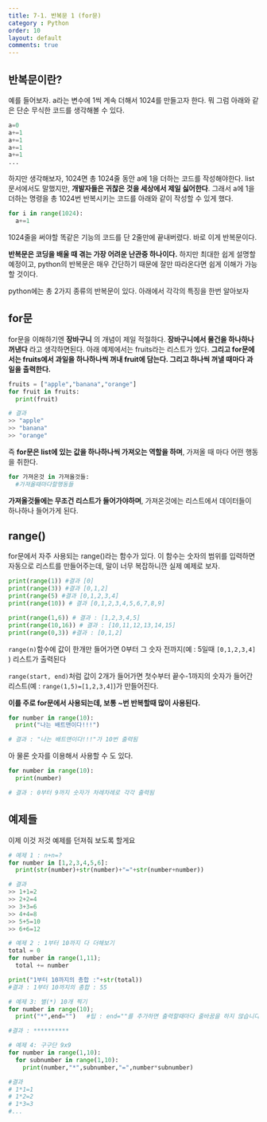 ```yaml
---
title: 7-1. 반복문 1 (for문)
category : Python
order: 10
layout: default
comments: true
---
```


## 반복문이란?
예를 들어보자. a라는 변수에 1씩 계속 더해서 1024를 만들고자 한다. 뭐 그럼 아래와 같은 단순 무식한 코드를 생각해볼 수 있다.
```python
a=0
a+=1
a+=1
a+=1
a+=1
...
```
하지만 생각해보자, 1024면 총 1024줄 동안 a에 1을 더하는 코드를 작성해야한다. list 문서에서도 말했지만, **개발자들은 귀찮은 것을 세상에서 제일 싫어한다**. 그래서 a에 1을 더하는 명령을 총 1024번 반복시키는 코드를 아래와 같이 작성할 수 있게 했다.

```python
for i in range(1024):
  a+=1
```
1024줄을 써야할 똑같은 기능의 코드를 단 2줄만에 끝내버렸다. 바로 이게 반복문이다.

**반복문은 코딩을 배울 때 겪는 가장 어려운 난관중 하나이다.** 하지만 최대한 쉽게 설명할 예정이고, python의 반복문은 매우 간단하기 때문에 잘만 따라온다면 쉽게 이해가 가능할 것이다.

python에는 총 2가지 종류의 반복문이 있다. 아래에서 각각의 특징을 한번 알아보자

## for문

for문을 이해하기엔 **장바구니** 의 개념이 제일 적절하다. **장바구니에서 물건을 하나하나 꺼낸다** 라고 생각하면된다.
아래 예제에서는 fruits라는 리스트가 있다. **그리고 for문에서는 fruits에서 과일을 하나하나씩 꺼내 fruit에 담는다. 그리고 하나씩 꺼낼 때마다 과일을 출력한다.**

```python
fruits = ["apple","banana","orange"]
for fruit in fruits:
  print(fruit)

# 결과
>> "apple"
>> "banana"
>> "orange"
```

즉 **for문은 list에 있는 값을 하나하나씩 가져오는 역할을 하며**, 가져올 때 마다 어떤 행동을 취한다.
```python
for 가져온것 in 가져올것들:
  #가져올때마다할행동들
```
**가져올것들에는 무조건 리스트가 들어가야하며**, 가져온것에는 리스트에서 데이터들이 하나하나 들어가게 된다.

## range()
for문에서 자주 사용되는 range()라는 함수가 있다. 이 함수는 숫자의 범위를 입력하면 자동으로 리스트를 만들어주는데, 말이 너무 복잡하니깐 실제 예제로 보자.

```python
print(range(1)) #결과 [0]
print(range(3)) #결과 [0,1,2]
print(range(5) #결과 [0,1,2,3,4]
print(range(10)) # 결과 [0,1,2,3,4,5,6,7,8,9]

print(range(1,6)) # 결과 : [1,2,3,4,5]
print(range(10,16)) # 결과 : [10,11,12,13,14,15]
print(range(0,3)) #결과 : [0,1,2]
```

```range(n)```함수에 값이 한개만 들어가면 0부터 그 숫자 전까지(예 : 5일때 ```[0,1,2,3,4] ```) 리스트가 출력된다

```range(start, end)```처럼 값이 2개가 들어가면 첫수부터 끝수-1까지의 숫자가 들어간 리스트(예 : ```range(1,5)=[1,2,3,4]```)가 만들어진다.

**이를 주로 for문에서 사용되는데, 보통 ~번 반복할때 많이 사용된다.**

```python
for number in range(10):
  print("나는 배트맨이다!!!")

# 결과 : "나는 배트맨이다!!!"가 10번 출력됨
```

아 물론 숫자를 이용해서 사용할 수 도 있다.
```python
for number in range(10):
  print(number)

# 결과 : 0부터 9까지 숫자가 차례차례로 각각 출력됨
```

## 예제들
이제 이것 저것 예제를 던져줘 보도록 할게요

```python
# 예제 1 : n+n=?
for number in [1,2,3,4,5,6]:
  print(str(number)+str(number)+"="+str(number+number))

# 결과
>> 1+1=2
>> 2+2=4
>> 3+3=6
>> 4+4=8
>> 5+5=10
>> 6+6=12
```

```python
# 예제 2 : 1부터 10까지 다 더해보기
total = 0
for number in range(1,11);
  total += number

print("1부터 10까지의 총합 :"+str(total))
#결과 : 1부터 10까지의 총합 : 55
```

```python
# 예제 3: 별(*) 10개 찍기
for number in range(10);
  print("*",end="")   #팁 : end=""를 추가하면 출력할때마다 줄바꿈을 하지 않습니다!

#결과 : **********
```

```python
# 예제 4: 구구단 9x9
for number in range(1,10):
  for subnumber in range(1,10):
    print(number,"*",subnumber,"=",number*subnumber)

#결과
# 1*1=1
# 1*2=2
# 1*3=3
#...
```
